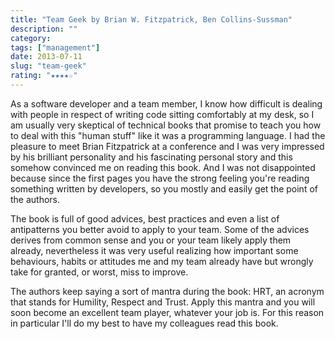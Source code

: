 ```yaml
---
title: "Team Geek by Brian W. Fitzpatrick, Ben Collins-Sussman"
description: ""
category:
tags: ["management"]
date: 2013-07-11
slug: "team-geek"
rating: "★★★★☆"
---
```


As a software developer and a team member, I know how difficult is dealing with people in respect of
writing code sitting comfortably at my desk, so I am usually very skeptical of technical books that
promise to teach you how to deal with this "human stuff" like it was a programming language. I had the
pleasure to meet Brian Fitzpatrick at a conference and I was very impressed by his brilliant personality
and his fascinating personal story and this somehow convinced me on reading this book. And I was not
disappointed because since the first pages you have the strong feeling you're reading something written by
developers, so you mostly and easily get the point of the authors.

The book is full of good advices, best practices and even a list of antipatterns you better avoid to apply
to your team. Some of the advices derives from common sense and you or your team likely apply them
already, nevertheless it was very useful realizing how important some behaviours, habits or attitudes me
and my team already have but wrongly take for granted, or worst, miss to improve.

The authors keep saying a sort of mantra during the book: HRT, an acronym that stands for Humility,
Respect and Trust. Apply this mantra and you will soon become an excellent team player, whatever your job
is. For this reason in particular I'll do my best to have my colleagues read this book.
